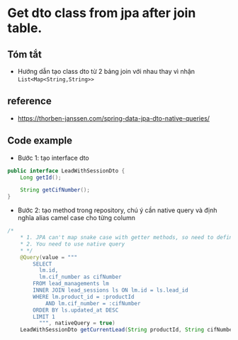 
# Get dto class from jpa after join table.

## Tóm tắt
- Hướng dẫn tạo class dto từ 2 bảng join với nhau thay vì nhận `List<Map<String,String>>` 

## reference
- https://thorben-janssen.com/spring-data-jpa-dto-native-queries/

## Code example
- Bước 1: tạo interface dto
```java
public interface LeadWithSessionDto {
    Long getId();

    String getCifNumber();
}
```
- Bước 2: tạo method trong repository, chú ý cần native query và định nghĩa alias camel case cho từng column 
```java
/*
    * 1. JPA can't map snake case with getter methods, so need to define alisa in camel case for each column.
    * 2. You need to use native query
    * */
    @Query(value = """
        SELECT
          lm.id,
          lm.cif_number as cifNumber
        FROM lead_managements lm
        INNER JOIN lead_sessions ls ON lm.id = ls.lead_id
        WHERE lm.product_id = :productId
            AND lm.cif_number = :cifNumber
        ORDER BY ls.updated_at DESC
        LIMIT 1
          """, nativeQuery = true)
    LeadWithSessionDto getCurrentLead(String productId, String cifNumber);
```